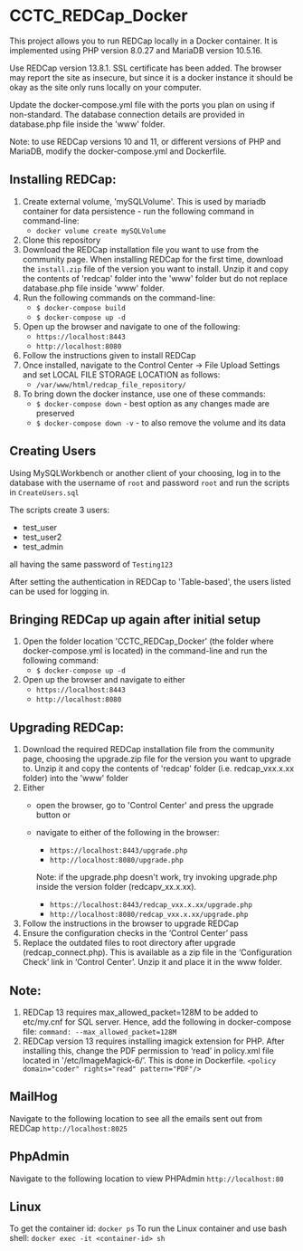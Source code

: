 # CCTC_REDCap_Docker

This project allows you to run REDCap locally in a Docker container. It is implemented using PHP version 8.0.27 and MariaDB version 10.5.16.

Use REDCap version 13.8.1.
SSL certificate has been added. The browser may report the site as insecure, but since it is a docker instance it should be okay as the site only runs locally on your computer.

Update the docker-compose.yml file with the ports you plan on using if non-standard.
The database connection details are provided in database.php file inside the 'www' folder.

Note: to use REDCap versions 10 and 11, or different versions of PHP and MariaDB, modify the docker-compose.yml and Dockerfile.

## Installing REDCap:
1. Create external volume, 'mySQLVolume'. This is used by mariadb container for data persistence - run the following command in command-line:
    - `docker volume create mySQLVolume`
2. Clone this repository
3. Download the REDCap installation file you want to use from the community page. When installing REDCap for the first time, download the `install.zip` file of the version you want to install. Unzip it and copy the contents of 'redcap' folder into the 'www' folder but do not replace database.php file inside 'www' folder.
4. Run the following commands on the command-line:
    - `$ docker-compose build`
    - `$ docker-compose up -d`
5. Open up the browser and navigate to one of the following:
    - `https://localhost:8443`
    - `http://localhost:8080`
6. Follow the instructions given to install REDCap
7. Once installed, navigate to the Control Center -> File Upload Settings and set LOCAL FILE STORAGE LOCATION as follows:
    - `/var/www/html/redcap_file_repository/`
8. To bring down the docker instance, use one of these commands:
    - `$ docker-compose down` - best option as any changes made are preserved
    - `$ docker-compose down -v` - to also remove the volume and its data


## Creating Users
Using MySQLWorkbench or another client of your choosing, log in to the database with the username of `root` and password `root` and run the scripts in `CreateUsers.sql`

The scripts create 3 users:
- test_user
- test_user2
- test_admin

all having the same password of `Testing123`

After setting the authentication in REDCap to 'Table-based', the users listed can be used for logging in.

## Bringing REDCap up again after initial setup
1.  Open the folder location 'CCTC_REDCap_Docker' (the folder where docker-compose.yml is located) in the command-line and run the following command:
    - `$ docker-compose up -d`
2. Open up the browser and navigate to either
    - `https://localhost:8443`
    - `http://localhost:8080`

## Upgrading REDCap:
1. Download the required REDCap installation file from the community page, choosing the upgrade.zip file for the version you want to upgrade to. Unzip it and copy the contents of 'redcap' folder (i.e. redcap_vxx.x.xx folder) into the 'www' folder
2. Either
    - open the browser, go to 'Control Center' and press the upgrade button or
    - navigate to either of the following in the browser:
        - `https://localhost:8443/upgrade.php`
        - `http://localhost:8080/upgrade.php`

        Note: if the upgrade.php doesn't work, try invoking upgrade.php inside the version folder (redcapv_xx.x.xx).
        - `https://localhost:8443/redcap_vxx.x.xx/upgrade.php`
        - `http://localhost:8080/redcap_vxx.x.xx/upgrade.php`
3. Follow the instructions in the browser to upgrade REDCap
4. Ensure the configuration checks in the ‘Control Center’ pass
5. Replace the outdated files to root directory after upgrade (redcap_connect.php). This is available as a zip file in the ‘Configuration Check’ link in ‘Control Center’. Unzip it and place it in the www folder.

## Note:
1. REDCap 13 requires max_allowed_packet=128M to be added to etc/my.cnf for SQL server. Hence, add the following in docker-compose file:
    `command: --max_allowed_packet=128M`
2. REDCap version 13 requires installing imagick extension for PHP. After installing this, change the PDF permission to ‘read’ in policy.xml file located in '/etc/ImageMagick-6/’. This is done in Dockerfile.
    `<policy domain="coder" rights="read" pattern="PDF"/>`

## MailHog
Navigate to the following location to see all the emails sent out from REDCap
`http://localhost:8025`

## PhpAdmin
Navigate to the following location to view PHPAdmin
`http://localhost:80`

## Linux
To get the container id: `docker ps`
To run the Linux container and use bash shell: `docker exec -it <container-id> sh`
